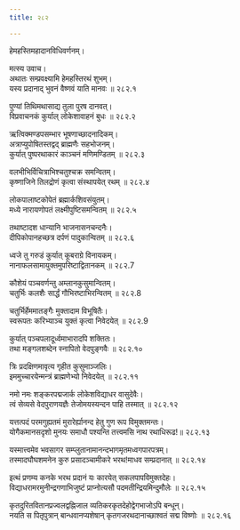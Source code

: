 ```yaml
---
title: २८२

---
```

हेमहस्तिमहादानविधिवर्णनम्।  
  
मत्स्य उवाच।  
अथातः सम्प्रवक्ष्यामि हेमहस्तिरथं शुभम्।  
यस्य प्रदानाद् भुवनं वैष्णवं याति मानवः ॥ २८२.१  
  
पुण्यां तिथिमथासाद्य तुला पुरष दानवत्।  
विप्रवाचनकं कुर्याल् लोकेशावाहनं बुधः ॥ २८२.२  
  
ऋत्विक्मण्डपसम्भार भूषणाच्छादनादिकम्।  
अत्राप्युपोषितस्तद्वद् ब्राह्मणैः सहभोजनम्।  
कुर्यात् पुष्परथाकारं काञ्चनं मणिमण्डितम् ॥ २८२.३  
  
वलभीभिर्विचित्राभिश्चतुश्चक्र समन्वितम्।  
कृष्णाजिने तिलद्रोणं कृत्वा संस्थापयेत् रथम् ॥ २८२.४  
  
लोकपालाष्टकोपेतं ब्रह्मार्कशिवसंयुतम्।  
मध्ये नारायणोपतं लक्ष्मीपुष्टिसमन्वितम् ॥ २८२.५  
  
तथाष्टादश धान्यानि भाजनासनचन्दनैः।  
दीपिकोपानहच्छत्र दर्पणं पादुकान्वितम् ॥ २८२.६  
  
ध्वजे तु गरुडं कुर्यात् कूबराग्रे विनायकम्।  
नानाफलसामायुक्तमुपरिष्टाद्वितानकम् ॥ २८२.7  
  
कौशेयं पञ्चवर्णन्तु अम्लानकुसुमान्वितम्।  
चतुर्भिः कलशैः सार्द्धं गौभिरष्टाभिरन्वितम् ॥ २८२.8  
  
चतुर्भिर्हेममातङ्गैः मुक्तादाम विभूषितैः।  
स्वरूपतः करिभ्याञ्च युक्तं कृत्वा निवेदयेत् ॥ २८२.9  
  
कुर्यात् पञ्चपलादूर्ध्वमाभारादपि शक्तितः।  
तथा मङ्गलशब्देन स्नापितो वेदपुङ्गवैः ॥ २८२.१०  
  
त्रिः प्रदक्षिणमावृत्य गृहीत कुसुमाञ्जलिः।  
इममुच्चारयेन्मन्त्रं ब्राह्मणेभ्यो निवेदयेत् ॥ २८२.११  
  
नमो नमः शङ्करपद्मजार्क लोकेशविद्याधर वासुदेवैः।  
त्वं सेव्यसे वेदपुराणयज्ञैः तेजोमयस्यन्दन पाहि तस्मात् ॥ २८२.१२  
  
यत्तत्पदं परमगुह्यतमं मुरारेर्ह्यानन्द हेतु गुण रूप विमुक्तमन्तः।  
योगैकमानसदृशो मुनयः समाधौ पश्यन्ति तत्त्वमसि नाथ रथाधिरूढ!॥ २८२.१३  
  
यस्मात्त्वमेव भवसागर सम्प्लुतानामानन्दभागमृतमध्वगपारपत्रम्।  
तस्मादघौघशमनेन कुरु प्रसादञ्चामीकरे भरथ!माधव सम्प्रदानात् ॥ २८२.१४  
  
इत्थं प्रणम्य कनके भरथ प्रदानं यः कारयेत् सकलपापविमुक्तदेहः।  
विद्याधरामरमुनीन्द्रगणाभिजुष्टं प्राप्नोत्यसौ पदमतीन्द्रियमिन्दुमौलेः ॥ २८२.१५  
  
कृतदुरितवितानप्रज्वलद्वह्निजाल व्यतिकरकृतदेहोद्वेगभाजोऽपि बन्धून्।  
नयति स पितृपुत्रान् बान्धवानप्यशेषान् कृतगजरथदानाच्छाश्वतं सद्म विष्णोः ॥ २८२.१६